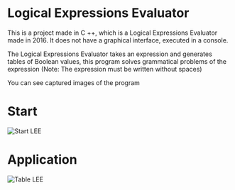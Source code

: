 # Logical Expressions Evaluator

This is a project made in C ++, which is a Logical Expressions Evaluator made in 2016. It does not have a graphical interface, executed in a console.

The Logical Expressions Evaluator takes an expression and generates tables of Boolean values, this program solves grammatical problems of the expression (Note: The expression must be written without spaces)

You can see captured images of the program
# Start
![Start LEE](Images/LEE(Start).JPG)
# Application
![Table LEE](Images/LEE(Table).JPG)
